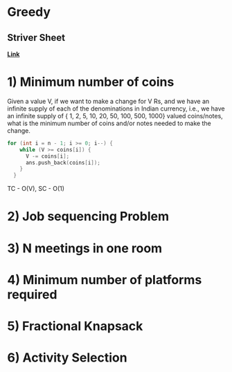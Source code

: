 # Greedy
## Striver Sheet  
**[Link](https://takeuforward.org/interviews/strivers-sde-sheet-top-coding-interview-problems/)**  
# 1) Minimum number of coins  
Given a value V, if we want to make a change for V Rs, and we have an infinite supply of each of the denominations in Indian currency, i.e., we have an infinite supply of { 1, 2, 5, 10, 20, 50, 100, 500, 1000} valued coins/notes, what is the minimum number of coins and/or notes needed to make the change.  
```cpp
for (int i = n - 1; i >= 0; i--) {
    while (V >= coins[i]) {
      V -= coins[i];
      ans.push_back(coins[i]);
    }
  }
```
TC - O(V), SC - O(1)  

# 2) Job sequencing Problem  

# 3) N meetings in one room  

# 4) Minimum number of platforms required  

# 5) Fractional Knapsack  

# 6) Activity Selection  
